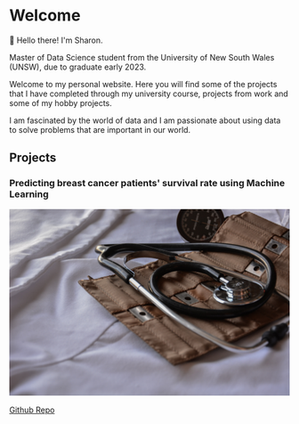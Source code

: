 # Welcome

👋 Hello there! I'm Sharon.

Master of Data Science student from the University of New South Wales (UNSW), due to graduate early 2023.

Welcome to my personal website. Here you will find some of the projects that I have completed through my university course, projects from work and some of my hobby projects.

I am fascinated by the world of data and I am passionate about using data to solve problems that are important in our world. 

## Projects

### Predicting breast cancer patients' survival rate using Machine Learning

![Image](/images/marcelo-leal-unsplash.jpg)

[Github Repo](https://github.com/sharonymtan/data-science-portfolio/tree/main/predicting-patient-survival-rate)

